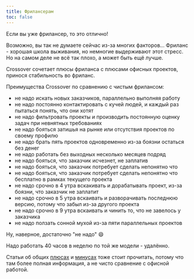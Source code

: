 ```yaml
---
title: Фрилансерам
toc: false
---
```


Если вы уже фрилансер, то это отлично!

Возможно, вы так не думаете сейчас из-за многих факторов...
Фриланс - хорошая школа выживания, но немногие выдерживают этот стресс.
Но на самом деле не всё так плохо, а может быть ещё лучше.

Crossover сочетает плюсы фриланса с плюсами офисных проектов, принося стабильность во фриланс.

Преимущества Crossover по сравнению с чистым фрилансом:
* не надо искать новых заказчиков, параллельно выполняя работу
* не надо постоянно контактировать с кучей людей, и каждый раз пытаться понять, что они хотят
* не надо фильтровать проекты и производить постоянную оценку задач при невнятных требованиях
* не надо бояться затишья на рынке или отсутствия проектов по своему профилю
* не надо брать пять проектов одновременно из-за боязни остаться без денег
* не надо работать без выходных несколько месяцев подряд
* не надо бояться, что заказчик исчезнет, не заплатив
* не надо бояться, что заказчик потребует сделать непонятно что
* не надо бояться, что заказчик потребует сделать непонятно что бесплатно в рамках текущего проекта
* не надо срочно в 4 утра вскакивать и дорабатывать проект, из-за боязни, что заказчик не заплатит
* не надо срочно в 5 утра вскаивать и разворачивать последнюю версию, потому что забыл из-за другого проекта
* не надо срочно в 9 утра вскаивать и чинить то, что не завелось у заказчика
* не надо ползать сонной мухой из-за пяти параллельных проектов

Ну, наверное, достаточно "не надо" :smile: 

Надо работать 40 часов в неделю по той же модели - удалённо.

Статьи об общих [плюсах](../benefits) и [минусах](../tradeoffs) тоже стоит прочитать, потому что там более полная информация, а не чисто сравнение с офисной работой.









